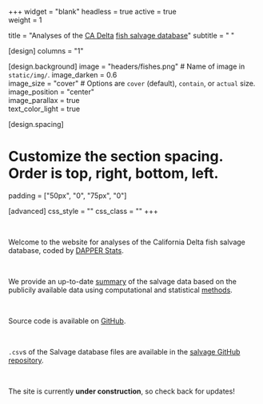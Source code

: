 +++
widget = "blank"
headless = true 
active = true  
weight = 1

title = "Analyses of the [CA Delta](https://en.wikipedia.org/wiki/Sacramento%E2%80%93San_Joaquin_River_Delta) [fish salvage database](https://wildlife.ca.gov/Conservation/Delta/Salvage-Monitoring)"
subtitle = " "

[design]
  columns = "1"

[design.background]
  image = "headers/fishes.png"  # Name of image in `static/img/`.
  image_darken = 0.6  
  image_size = "cover"  #  Options are `cover` (default), `contain`, or `actual` size.
  image_position = "center"  
  image_parallax = true  
  text_color_light = true

[design.spacing]
  # Customize the section spacing. Order is top, right, bottom, left.
  padding = ["50px", "0", "75px", "0"]

[advanced]
 css_style = ""
 css_class = ""
+++

<br>

Welcome to the website for analyses of the California Delta fish salvage database, coded by [DAPPER Stats](https://www.dapperstats.com).

<br>

We provide an up-to-date [summary](https://salvage.fish/summary) of the salvage data based on the publicily available data using computational and statistical [methods](https://salvage.fish/methods).

<br>

Source code is available on [GitHub](https://www.github.com/dapperstats/salvage).

<br>

`.csv`s of the Salvage database files are available in the [salvage GitHub repository](https://github.com/dapperstats/salvage/tree/master/data/Salvage_data_FTP).

<br>

The site is currently **under construction**, so check back for updates!
